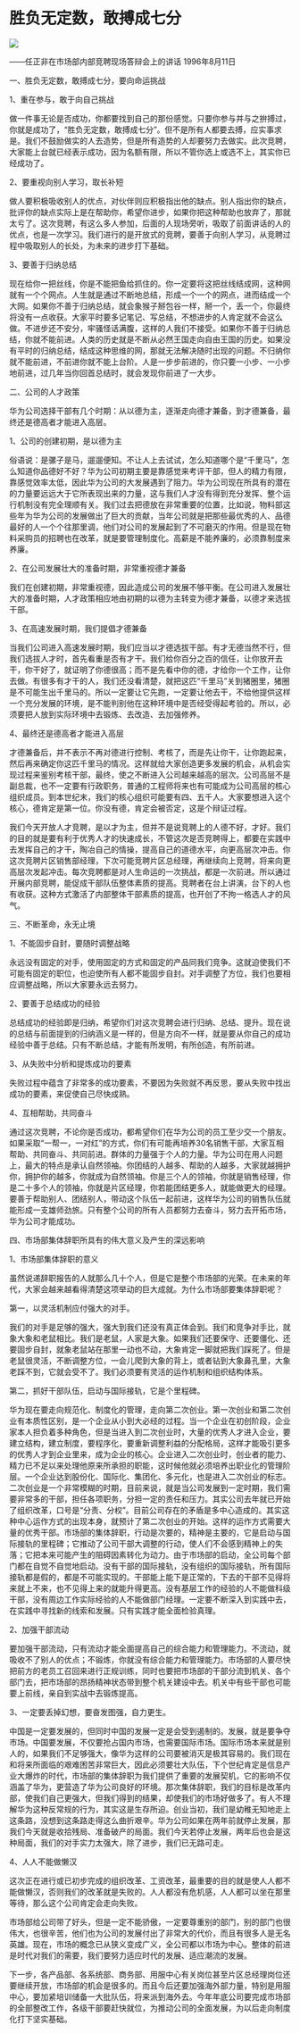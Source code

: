 # 胜负无定数，敢搏成七分
<img class="pv" src="https://api.visitor.plantree.me/visitor-badge/pv?namespace=plantree.me&key=renzhengfei-speeches/胜负无定数敢搏成七分.md">


——任正非在市场部内部竞聘现场答辩会上的讲话
1996年8月11日

一、胜负无定数，敢搏成七分，要向命运挑战

1、重在参与，敢于向自己挑战

做一件事无论是否成功，你都要找到自己的那份感觉。只要你参与并与之拚搏过，你就是成功了，“胜负无定数，敢搏成七分”。但不是所有人都要去搏，应实事求是。我们不鼓励做实的人去造势，但是所有造势的人却要努力去做实。此次竞聘，大家能上台就已经表示成功，因为名额有限，所以不管你选上或选不上，其实你已经成功了。

2、要重视向别人学习，取长补短

做人要积极吸收别人的优点，对伙伴则应积极指出他的缺点。别人指出你的缺点，批评你的缺点实际上是在帮助你，希望你进步，如果你把这种帮助也放弃了，那就太亏了。这次竞聘，有这么多人参加，后面的人现场旁听，吸取了前面讲话的人的优点，也是一次学习。我们进行的是开放式的竞聘，要善于向别人学习，从竞聘过程中吸取别人的长处，为未来的进步打下基础。

3、要善于归纳总结

现在给你一把丝线，你是不能把鱼给抓住的。你一定要将这把丝线结成网，这种网就有一个个网点。人生就是通过不断地总结，形成一个一个的网点，进而结成一个大网。如果你不善于归纳总结，就会象猴子掰包谷一样，掰一个，丢一个，你最终将没有一点收获。大家平时要多记笔记、写总结，不想进步的人肯定就不会这么做。不进步还不安分，牢骚怪话满腹，这样的人我们不接受。如果你不善于归纳总结，你就不能前进。人类的历史就是不断从必然王国走向自由王国的历史。如果没有平时的归纳总结，结成这种思维的网，那就无法解决随时出现的问题。不归纳你就不能前进，不前进你就不能上台阶。人是一步步前进的，你只要一小步、一小步地前进，过几年当你回首总结时，就会发现你前进了一大步。

二、公司的人才政策

华为公司选择干部有几个时期：从以德为主，逐渐走向德才兼备，到才德兼备，最终还是德高者才能进入高层。

1、公司的创建初期，是以德为主

俗语说：是骡子是马，遛遛便知。不让人上去试试，怎么知道哪个是“千里马”，怎么知道你品德好不好？华为公司初期主要是靠感觉来考评干部，但人的精力有限，靠感觉效率太低，因此华为公司的大发展遇到了阻力。华为公司现在所具有的潜在的力量要远远大于它所表现出来的力量，这与我们人才没有得到充分发挥、整个运行机制没有完全理顺有关。我们过去把德放在非常重要的位置，比如说，物料部这些年为华为公司的发展做出了巨大的贡献，当年公司就是把那些最优秀的人、品德最好的人一个个往那里调，他们对公司的发展起到了不可磨灭的作用。但是现在物料采购员的招聘也在改革，就是要管理制度化。高薪是不能养廉的，必须靠制度来养廉。

2、在公司发展壮大的准备时期，非常重视德才兼备

我们在创建初期，非常重视德，因此造成公司的发展不够平衡。在公司进入发展壮大的准备时期，人才政策相应地由初期的以德为主转变为德才兼备，以德才来选拔干部。

3、在高速发展时期，我们提倡才德兼备

当我们公司进入高速发展时期，我们应当以才德选拔干部。有才无德当然不行，但我们选拔人才时，首先看重是否有才干。我们给你百分之百的信任，让你放开去干，你干好了，就证明了你德很高；而不是先看中你的德，才给你一个工作，让你去做。有很多有才干的人，我们还没看清楚，就把这匹“千里马”关到猪圈里，猪圈是不可能生出千里马的。所以一定要让它先跑，一定要让他去干，不给他提供这样一个充分发展的环境，是不能判别他在这种环境中是否经受得起考验的。所以，必须要把人放到实际环境中去锻炼、去改造、去加强修养。

4、最终还是德高者才能进入高层

才德兼备后，并不表示不再对德进行控制、考核了，而是先让你干，让你跑起来，然后再来确定你这匹千里马的情况。这样就给大家创造更多发展的机会，从机会实现过程来鉴别考核干部，最终，使之不断进入公司越来越高的层次。公司高层不是副总裁，也不一定要有行政职务，普通的工程师将来也有可能成为公司高层的核心组织成员。到本世纪末，我们的核心组织可能要有四、五千人。大家要想进入这个核心，德肯定是第一位。你没有德，肯定会被否定，这是个辩证过程。

我们今天开放人才竞聘，是以才为主，但并不是说竞聘上的人德不好，才好。我们的目的就是要有利于优秀人才的快速成长，不管这次是否竞聘得上，都要在实践中去发挥自己的才干，陶冶自己的情操，提高自己的道德水平，向更高层次冲击。你这次竞聘片区销售部经理，下次可能竞聘片区总经理，再继续向上竞聘，将来向更高层次发起冲击。每次竞聘都是对人生命运的一次挑战，都是一次前进。所以通过开展内部竞聘，能促成干部队伍整体素质的提高。竞聘者在台上讲演，台下的人也有收获。这种方式激活了内部整体干部素质的提高，也开创了不拘一格选人才的风气。

三、不断革命，永无止境

1、不能固步自封，要随时调整战略

永远没有固定的对手，使用固定的方式和固定的产品同我们竞争。这就迫使我们不可能有固定的职位，也迫使所有人都不能固步自封。对手调整了方位，我们也要相应调整战略，所以大家要永远去努力。

2、要善于总结成功的经验

总结成功的经验即是归纳，希望你们对这次竞聘会进行归纳、总结、提升。现在说的总结与前面提到的归纳涵义是一样的，但是方向不一样，就是要从你自己的成功经验中善于总结。只有不断总结，才能有所发明，有所创造，有所前进。

3、从失败中分析和提炼成功的要素

失败过程中蕴含了非常多的成功要素，不要因为失败就不再反思，要从失败中找出成功的要素，来促使自己尽快成熟。

4、互相帮助，共同奋斗

通过这次竞聘，不论你是否成功，都希望你们在华为公司的员工至少交一个朋友。如果采取“一帮一，一对红”的方式，你们有可能再培养30名销售干部，大家互相帮助、共同奋斗、共同前进。群体的力量强于个人的力量。华为公司在用人问题上，最大的特点是承认自然领袖。你团结的人越多、帮助的人越多，大家就越拥护你，拥护你的越多，你就成为自然领袖。你是三个人的领袖，你就是销售经理，你是二十多个人的领袖，你就是片区经理，你若能团结更多人，就能做更大的经理。要善于帮助别人、团结别人，带动这个队伍一起前进，这样华为公司的销售队伍就能形成一支雄师劲旅。只有整个公司的所有人员都努力去奋斗，努力去开拓市场，华为公司才能成功。

四、市场部集体辞职所具有的伟大意义及产生的深远影响

1、市场部集体辞职的意义

虽然说递辞职报告的人就那么几十个人，但是它是整个市场部的光荣。在未来的年代，大家会越来越看得清楚这项举动的巨大成就。为什么市场部要集体辞职呢？

第一，以灵活机制应付强大的对手。

我们的对手是足够的强大，强大到我们还没有真正体会到。我们和竞争对手比，就象大象和老鼠相比。我们是老鼠，人家是大象。如果我们还要保守、还要僵化、还要固步自封，就象老鼠站在那里一动也不动，大象肯定一脚就把我们踩死了。但是老鼠很灵活，不断调整方位，一会儿爬到大象的背上，或者钻到大象鼻孔里，大象老踩不到，它就会受不了。我们必须要有灵活的运作机制和组织结构体系。

第二，抓好干部队伍，启动与国际接轨，它是个里程碑。

华为现在要走向规范化、制度化的管理，走向第二次创业。第一次创业和第二次创业有本质性区别，是一个企业从小到大必经的过程。当一个企业在初创阶段，企业家本人担负着多种角色，但是当进入到二次创业时，大量的优秀人才进入企业，要建立结构，建立制度，要程序化，要重新调整利益的分配格局，这样才能吸引更多的优秀人才到企业里来，成为企业的核心。企业进入二次创业时，创业者的能力、精力已不足以来处理他原来所承担的职能，这时候他就必须培养出职业化的管理阶层。一个企业达到股份化、国际化、集团化、多元化，也是进入二次创业的标志。二次创业是一个非常模糊的时期，目前来说，就是当公司发展到一定时期，我们需要非常多的干部，担任各项职务，分担一定的责任和压力。其实公司去年就已开始了组织改革，口号是“分责、分权”。目前公司存在的矛盾是多中心造成的。其实这种中心运作方式的出现本身，就预计了第二次创业的开始。这样的运作方式需要大量的优秀干部。市场部的集体辞职，行动是次要的，精神是主要的，它是启动与国际接轨的里程碑；它推动了公司干部大调整的行动，使人们不会感到精神上的失落；它把本来可能产生的阻碍因素转化为动力。由于市场部的启动，全公司每个部门都在自觉不自觉地启动。没有干部的国际接轨，没有组织的国际接轨，所有国际接轨都是假的，都是不可能实现的。干部能上能下是正常的，下去的干部不见得将来就上不来，也不见得上来的就能升得更高。没有基层工作的经验的人不能做科级干部，没有周边工作实际经验的人不能做部门经理。一定要不断深入到实践中去，在实践中寻找新的线索和发展。只有实践才能全面检验真理。

2、加强干部流动

要加强干部流动，只有流动才能全面提高自己的综合能力和管理能力。不流动，就吸收不了别人的优点；不锻炼，你就没有综合能力和管理能力。市场部的人要尽快把前方的老员工召回来进行正规训练，同时也要把市场部的干部分流到机关、各个部门去，把市场部的昂扬精神状态带到整个机关建设中去。机关中有些干部也可能要上前线，亲自到实战中去锻炼提高。

3、一定要丢掉幻想，要奋发图强，自力更生。

中国是一定要发展的，但同时中国的发展一定是会受到遏制的。发展，就是要争夺市场。中国要发展，不仅要抢占国内市场，也需要国际市场。国际市场本来就是别人的，如果我们不足够强大，像华为这样的公司要被消灭是极其容易的。我们现在和将来所面临的艰难困苦非常巨大，因此必须要壮大队伍，下个世纪肯定是信息产业大爆炸的时代，市场部的集体辞职为我们提供了重要的发展契机，它的影响不仅涵盖了华为，更营造了华为公司良好的环境。那次集体辞职，我们的目标是改革内部，使我们自己更强大，但我们得到的结果，却使我们的市场好做多了。有人不理解华为这种反常规的行为，其实这是生存所迫。创业当初，我们是幼稚无知地走上这条路，没想到这条路走得这么曲折艰辛。华为公司如果在两年前就停止发展，那我们今天就是收拾残局、准备破产的局面。我们今天若停止发展，两年后也会是这种局面，我们的对手实力太强大，除了进步，我们已无路可走。

4、人人不能做懒汉

这次正在进行或已初步完成的组织改革、工资改革，最重要的目的就是使人人都不能做懒汉，否则我们的改革就是失败的。人人都没有危机感，人人都可以坐在那里等待，那么这个公司肯定会走向失败。

市场部给公司带了好头，但是一定不能骄傲，一定要尊重别的部门，别的部门也很伟大，也很辛苦，他们也为公司的发展付出了非常大的代价，而且有很多人是无名英雄。现在，市场的概念已从狭义变成广义，全公司都以市场为中心。整体的前进是时代对我们的需要，我们要努力适应时代的发展、适应潮流的发展。

下一步，各产品部、各系统部、商务部、用服中心有关岗位甚至片区总经理岗位还要继续开放，市场部的机会是很多的。而且今后还要加强海外部力量，特别是用服中心，要加紧培训储备一大批队伍，将来派到海外去。今年年底公司要完成市场部的全部整改工作，各级干部要赶快就位，为推动公司的全面发展，为以后走向制度化打下坚实基础。
